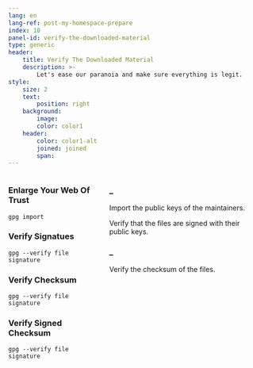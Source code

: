 ```yaml
---
lang: en
lang-ref: post-my-homespace-prepare
index: 10
panel-id: verify-the-downloaded-material
type: generic
header:
    title: Verify The Downloaded Material
    description: >-
        Let's ease our paranoia and make sure everything is legit.
style:
    size: 2
    text:
        position: right
    background:
        image:
        color: color1
    header:
        color: color1-alt
        joined: joined
        span:
---
```

<div class="inner columns aligned">
    <div class="span-3">
        <h3 class="major">Enlarge Your Web Of Trust</h3>
        <pre><code>gpg import</code></pre>
        <h3 class="major">Verify Signatues</h3>
        <pre><code>gpg --verify file signature</code></pre>
        <h3 class="major">Verify Checksum</h3>
        <pre><code>gpg --verify file signature</code></pre>
        <h3 class="major">Verify Signed Checksum</h3>
        <pre><code>gpg --verify file signature</code></pre>
    </div>
    <div class="span-3">
        <h3 class="major">_</h3>
        <p>Import the public keys of the maintainers.</p>
        <p>Verify that the files are signed with their public keys.</p>
        <h3 class="major">_</h3>
        <p>Verify the checksum of the files.</p>
    </div>
</div>

